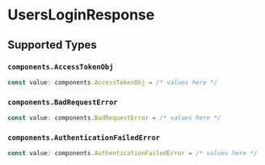 # UsersLoginResponse


## Supported Types

### `components.AccessTokenObj`

```typescript
const value: components.AccessTokenObj = /* values here */
```

### `components.BadRequestError`

```typescript
const value: components.BadRequestError = /* values here */
```

### `components.AuthenticationFailedError`

```typescript
const value: components.AuthenticationFailedError = /* values here */
```

